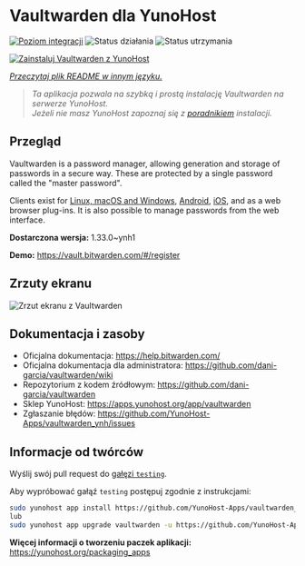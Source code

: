 <!--
To README zostało automatycznie wygenerowane przez <https://github.com/YunoHost/apps/tree/master/tools/readme_generator>
Nie powinno być ono edytowane ręcznie.
-->

# Vaultwarden dla YunoHost

[![Poziom integracji](https://apps.yunohost.org/badge/integration/vaultwarden)](https://ci-apps.yunohost.org/ci/apps/vaultwarden/)
![Status działania](https://apps.yunohost.org/badge/state/vaultwarden)
![Status utrzymania](https://apps.yunohost.org/badge/maintained/vaultwarden)

[![Zainstaluj Vaultwarden z YunoHost](https://install-app.yunohost.org/install-with-yunohost.svg)](https://install-app.yunohost.org/?app=vaultwarden)

*[Przeczytaj plik README w innym języku.](./ALL_README.md)*

> *Ta aplikacja pozwala na szybką i prostą instalację Vaultwarden na serwerze YunoHost.*  
> *Jeżeli nie masz YunoHost zapoznaj się z [poradnikiem](https://yunohost.org/install) instalacji.*

## Przegląd

Vaultwarden is a password manager, allowing generation and storage of passwords in a secure way. These are protected by a single password called the "master password".

Clients exist for [Linux, macOS and Windows](https://bitwarden.com/#download), [Android](https://play.google.com/store/apps/details?id=com.x8bit.bitwarden), [iOS](https://itunes.apple.com/app/bitwarden-free-password-manager/id1137397744?mt=8), and as a web browser plug-ins. It is also possible to manage passwords from the web interface.


**Dostarczona wersja:** 1.33.0~ynh1

**Demo:** <https://vault.bitwarden.com/#/register>

## Zrzuty ekranu

![Zrzut ekranu z Vaultwarden](./doc/screenshots/screenshot1.png)

## Dokumentacja i zasoby

- Oficjalna dokumentacja: <https://help.bitwarden.com/>
- Oficjalna dokumentacja dla administratora: <https://github.com/dani-garcia/vaultwarden/wiki>
- Repozytorium z kodem źródłowym: <https://github.com/dani-garcia/vaultwarden>
- Sklep YunoHost: <https://apps.yunohost.org/app/vaultwarden>
- Zgłaszanie błędów: <https://github.com/YunoHost-Apps/vaultwarden_ynh/issues>

## Informacje od twórców

Wyślij swój pull request do [gałęzi `testing`](https://github.com/YunoHost-Apps/vaultwarden_ynh/tree/testing).

Aby wypróbować gałąź `testing` postępuj zgodnie z instrukcjami:

```bash
sudo yunohost app install https://github.com/YunoHost-Apps/vaultwarden_ynh/tree/testing --debug
lub
sudo yunohost app upgrade vaultwarden -u https://github.com/YunoHost-Apps/vaultwarden_ynh/tree/testing --debug
```

**Więcej informacji o tworzeniu paczek aplikacji:** <https://yunohost.org/packaging_apps>
